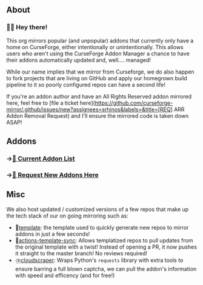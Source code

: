 ## About

### 🙋‍♀️ Hey there!

This org mirrors popular (and unpopular) addons that currently only have a home on CurseForge, either intentionally or unintentionally. 
This allows users who aren't using the CurseForge Addon Manager a chance to have their addons automatically updated and, well.... managed!

While our name implies that we mirror from Curseforge, we do also happen to fork projects that are living on GitHub and apply our homegrown build pipeline to it so poorly configured repos can have a second life! 

If you're an addon author and have an All Rights Reserved addon mirrored here, feel free to [file a ticket here](https://github.com/curseforge-mirror/.github/issues/new?assignees=srhinos&labels=&title=[REQ] ARR Addon Removal Request) and I'll ensure the mirrored code is taken down ASAP!

## Addons

### →[📝 Current Addon List](https://github.com/curseforge-mirror/.github/blob/main/README.md)
### →[📢 Request New Addons Here](https://github.com/curseforge-mirror/.github/issues/new?assignees=srhinos&labels=&template=addon-request.md&title=[REQ]%20New%20Addon%20Request)

## Misc

We also host updated / customized versions of a few repos that make up the tech stack of our on going mirroring such as:

- 🧩[template](https://github.com/curseforge-mirror/template): the template used to quickly generate new repos to mirror addons in just a few seconds!
- 🔄[actions-template-sync](https://github.com/curseforge-mirror/actions-template-sync): Allows templatized repos to pull updates from the original template with a twist! Instead of opening a PR, it now pushes it straight to the master branch! No reviews required!
- ⛈️[cloudscraper](https://github.com/curseforge-mirror/cloudscraper): Wraps Python's `requests` library with extra tools to ensure barring a full blown captcha, we can pull the addon's information with speed and efficency (and for free!)
